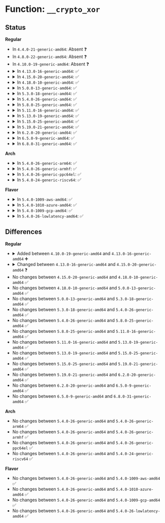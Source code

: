 # Function: <code>__crypto_xor</code>

## Status
<b>Regular</b>
<ul>
<li>
In <code>4.4.0-21-generic-amd64</code>: Absent ❓
</li>
<li>
In <code>4.8.0-22-generic-amd64</code>: Absent ❓
</li>
<li>
In <code>4.10.0-19-generic-amd64</code>: Absent ❓
</li>
<li>
<details>
<summary>In <code>4.13.0-16-generic-amd64</code>: ✅</summary>

```c
void __crypto_xor(u8 * dst, const u8 * src, unsigned int len)
```

```json
{
  "name": "__crypto_xor",
  "collision_type": "Unique Global",
  "inline_type": "No",
  "funcs": [
    {
      "addr": 18446744071583030336,
      "name": "__crypto_xor",
      "external": true,
      "loc": "crypto/algapi.c:978",
      "file": "crypto/algapi.c",
      "inline": "seen, unknown",
      "caller_inline": [],
      "caller_func": [
        "crypto/cbc.c:crypto_cbc_decrypt",
        "crypto/cbc.c:crypto_cbc_decrypt",
        "crypto/cbc.c:crypto_cbc_decrypt",
        "crypto/cts.c:cts_cbc_decrypt",
        "crypto/cts.c:cts_cbc_decrypt",
        "crypto/ctr.c:crypto_ctr_crypt",
        "crypto/ctr.c:crypto_ctr_crypt",
        "crypto/ctr.c:crypto_ctr_crypt"
      ]
    }
  ],
  "symbols": [
    {
      "addr": 18446744071583030336,
      "name": "__crypto_xor",
      "section": ".text",
      "bind": "STB_GLOBAL",
      "size": 113
    }
  ]
}
```
</details>
</li>
<li>
<details>
<summary>In <code>4.15.0-20-generic-amd64</code>: ✅</summary>

```c
void __crypto_xor(u8 * dst, const u8 * src1, const u8 * src2, unsigned int len)
```

```json
{
  "name": "__crypto_xor",
  "collision_type": "Unique Global",
  "inline_type": "No",
  "funcs": [
    {
      "addr": 18446744071583195616,
      "name": "__crypto_xor",
      "external": true,
      "loc": "crypto/algapi.c:992",
      "file": "crypto/algapi.c",
      "inline": "seen, unknown",
      "caller_inline": [],
      "caller_func": [
        "crypto/cbc.c:crypto_cbc_decrypt",
        "crypto/cbc.c:crypto_cbc_decrypt",
        "crypto/cbc.c:crypto_cbc_decrypt",
        "crypto/cts.c:cts_cbc_decrypt",
        "crypto/cts.c:cts_cbc_decrypt",
        "crypto/ctr.c:crypto_ctr_crypt",
        "crypto/ctr.c:crypto_ctr_crypt",
        "crypto/ctr.c:crypto_ctr_crypt"
      ]
    }
  ],
  "symbols": [
    {
      "addr": 18446744071583195616,
      "name": "__crypto_xor",
      "section": ".text",
      "bind": "STB_GLOBAL",
      "size": 133
    }
  ]
}
```
</details>
</li>
<li>
<details>
<summary>In <code>4.18.0-10-generic-amd64</code>: ✅</summary>

```c
void __crypto_xor(u8 * dst, const u8 * src1, const u8 * src2, unsigned int len)
```

```json
{
  "name": "__crypto_xor",
  "collision_type": "Unique Global",
  "inline_type": "No",
  "funcs": [
    {
      "addr": 18446744071583404512,
      "name": "__crypto_xor",
      "external": true,
      "loc": "crypto/algapi.c:989",
      "file": "crypto/algapi.c",
      "inline": "seen, unknown",
      "caller_inline": [],
      "caller_func": [
        "crypto/cbc.c:crypto_cbc_decrypt",
        "crypto/cbc.c:crypto_cbc_decrypt",
        "crypto/cbc.c:crypto_cbc_decrypt",
        "crypto/cts.c:cts_cbc_decrypt",
        "crypto/cts.c:cts_cbc_decrypt",
        "crypto/ctr.c:crypto_ctr_crypt",
        "crypto/ctr.c:crypto_ctr_crypt",
        "crypto/ctr.c:crypto_ctr_crypt"
      ]
    }
  ],
  "symbols": [
    {
      "addr": 18446744071583404512,
      "name": "__crypto_xor",
      "section": ".text",
      "bind": "STB_GLOBAL",
      "size": 133
    }
  ]
}
```
</details>
</li>
<li>
<details>
<summary>In <code>5.0.0-13-generic-amd64</code>: ✅</summary>

```c
void __crypto_xor(u8 * dst, const u8 * src1, const u8 * src2, unsigned int len)
```

```json
{
  "name": "__crypto_xor",
  "collision_type": "Unique Global",
  "inline_type": "No",
  "funcs": [
    {
      "addr": 18446744071583524448,
      "name": "__crypto_xor",
      "external": true,
      "loc": "crypto/algapi.c:998",
      "file": "crypto/algapi.c",
      "inline": "seen, unknown",
      "caller_inline": [],
      "caller_func": [
        "crypto/cbc.c:crypto_cbc_decrypt",
        "crypto/cbc.c:crypto_cbc_decrypt",
        "crypto/cbc.c:crypto_cbc_decrypt",
        "crypto/cts.c:cts_cbc_decrypt",
        "crypto/cts.c:cts_cbc_decrypt",
        "crypto/ctr.c:crypto_ctr_crypt",
        "crypto/ctr.c:crypto_ctr_crypt",
        "crypto/ctr.c:crypto_ctr_crypt"
      ]
    }
  ],
  "symbols": [
    {
      "addr": 18446744071583524448,
      "name": "__crypto_xor",
      "section": ".text",
      "bind": "STB_GLOBAL",
      "size": 133
    }
  ]
}
```
</details>
</li>
<li>
<details>
<summary>In <code>5.3.0-18-generic-amd64</code>: ✅</summary>

```c
void __crypto_xor(u8 * dst, const u8 * src1, const u8 * src2, unsigned int len)
```

```json
{
  "name": "__crypto_xor",
  "collision_type": "Unique Global",
  "inline_type": "No",
  "funcs": [
    {
      "addr": 18446744071583712048,
      "name": "__crypto_xor",
      "external": true,
      "loc": "crypto/algapi.c:967",
      "file": "crypto/algapi.c",
      "inline": "seen, unknown",
      "caller_inline": [],
      "caller_func": [
        "crypto/cbc.c:crypto_cbc_decrypt",
        "crypto/cbc.c:crypto_cbc_decrypt",
        "crypto/cbc.c:crypto_cbc_decrypt",
        "crypto/cts.c:cts_cbc_decrypt",
        "crypto/cts.c:cts_cbc_decrypt",
        "crypto/ctr.c:crypto_ctr_crypt",
        "crypto/ctr.c:crypto_ctr_crypt",
        "crypto/ctr.c:crypto_ctr_crypt"
      ]
    }
  ],
  "symbols": [
    {
      "addr": 18446744071583712048,
      "name": "__crypto_xor",
      "section": ".text",
      "bind": "STB_GLOBAL",
      "size": 133
    }
  ]
}
```
</details>
</li>
<li>
<details>
<summary>In <code>5.4.0-26-generic-amd64</code>: ✅</summary>

```c
void __crypto_xor(u8 * dst, const u8 * src1, const u8 * src2, unsigned int len)
```

```json
{
  "name": "__crypto_xor",
  "collision_type": "Unique Global",
  "inline_type": "No",
  "funcs": [
    {
      "addr": 18446744071583821664,
      "name": "__crypto_xor",
      "external": true,
      "loc": "crypto/algapi.c:977",
      "file": "crypto/algapi.c",
      "inline": "seen, unknown",
      "caller_inline": [],
      "caller_func": [
        "crypto/cbc.c:crypto_cbc_decrypt",
        "crypto/cbc.c:crypto_cbc_decrypt",
        "crypto/cbc.c:crypto_cbc_decrypt",
        "crypto/cts.c:cts_cbc_decrypt",
        "crypto/cts.c:cts_cbc_decrypt",
        "crypto/ctr.c:crypto_ctr_crypt",
        "crypto/ctr.c:crypto_ctr_crypt",
        "crypto/ctr.c:crypto_ctr_crypt"
      ]
    }
  ],
  "symbols": [
    {
      "addr": 18446744071583821664,
      "name": "__crypto_xor",
      "section": ".text",
      "bind": "STB_GLOBAL",
      "size": 133
    }
  ]
}
```
</details>
</li>
<li>
<details>
<summary>In <code>5.8.0-25-generic-amd64</code>: ✅</summary>

```c
void __crypto_xor(u8 * dst, const u8 * src1, const u8 * src2, unsigned int len)
```

```json
{
  "name": "__crypto_xor",
  "collision_type": "Unique Global",
  "inline_type": "No",
  "funcs": [
    {
      "addr": 18446744071584216800,
      "name": "__crypto_xor",
      "external": true,
      "loc": "crypto/algapi.c:975",
      "file": "crypto/algapi.c",
      "inline": "seen, unknown",
      "caller_inline": [],
      "caller_func": [
        "crypto/cbc.c:crypto_cbc_decrypt",
        "crypto/cbc.c:crypto_cbc_decrypt",
        "crypto/cbc.c:crypto_cbc_decrypt",
        "crypto/cts.c:cts_cbc_decrypt",
        "crypto/cts.c:cts_cbc_decrypt",
        "crypto/ctr.c:crypto_ctr_crypt",
        "crypto/ctr.c:crypto_ctr_crypt",
        "crypto/ctr.c:crypto_ctr_crypt"
      ]
    }
  ],
  "symbols": [
    {
      "addr": 18446744071584216800,
      "name": "__crypto_xor",
      "section": ".text",
      "bind": "STB_GLOBAL",
      "size": 150
    }
  ]
}
```
</details>
</li>
<li>
<details>
<summary>In <code>5.11.0-16-generic-amd64</code>: ✅</summary>

```c
void __crypto_xor(u8 * dst, const u8 * src1, const u8 * src2, unsigned int len)
```

```json
{
  "name": "__crypto_xor",
  "collision_type": "Unique Global",
  "inline_type": "No",
  "funcs": [
    {
      "addr": 18446744071584335168,
      "name": "__crypto_xor",
      "external": true,
      "loc": "crypto/algapi.c:994",
      "file": "crypto/algapi.c",
      "inline": "seen, unknown",
      "caller_inline": [],
      "caller_func": [
        "crypto/cbc.c:crypto_cbc_decrypt_inplace",
        "crypto/cbc.c:crypto_cbc_decrypt_inplace",
        "crypto/cbc.c:crypto_cbc_decrypt_segment",
        "crypto/cbc.c:crypto_cbc_encrypt",
        "crypto/cbc.c:crypto_cbc_encrypt",
        "crypto/cts.c:cts_cbc_decrypt",
        "crypto/cts.c:cts_cbc_decrypt",
        "crypto/ctr.c:crypto_ctr_crypt",
        "crypto/ctr.c:crypto_ctr_crypt",
        "crypto/ctr.c:crypto_ctr_crypt"
      ]
    }
  ],
  "symbols": [
    {
      "addr": 18446744071584335168,
      "name": "__crypto_xor",
      "section": ".text",
      "bind": "STB_GLOBAL",
      "size": 150
    }
  ]
}
```
</details>
</li>
<li>
<details>
<summary>In <code>5.13.0-19-generic-amd64</code>: ✅</summary>

```c
void __crypto_xor(u8 * dst, const u8 * src1, const u8 * src2, unsigned int len)
```

```json
{
  "name": "__crypto_xor",
  "collision_type": "Unique Global",
  "inline_type": "No",
  "funcs": [
    {
      "addr": 18446744071584369696,
      "name": "__crypto_xor",
      "external": true,
      "loc": "crypto/algapi.c:994",
      "file": "crypto/algapi.c",
      "inline": "seen, unknown",
      "caller_inline": [],
      "caller_func": [
        "crypto/cbc.c:crypto_cbc_decrypt",
        "crypto/cbc.c:crypto_cbc_decrypt",
        "crypto/cbc.c:crypto_cbc_decrypt",
        "crypto/cbc.c:crypto_cbc_encrypt",
        "crypto/cbc.c:crypto_cbc_encrypt",
        "crypto/cts.c:cts_cbc_decrypt",
        "crypto/cts.c:cts_cbc_decrypt",
        "crypto/ctr.c:crypto_ctr_crypt",
        "crypto/ctr.c:crypto_ctr_crypt",
        "crypto/ctr.c:crypto_ctr_crypt"
      ]
    }
  ],
  "symbols": [
    {
      "addr": 18446744071584369696,
      "name": "__crypto_xor",
      "section": ".text",
      "bind": "STB_GLOBAL",
      "size": 150
    }
  ]
}
```
</details>
</li>
<li>
<details>
<summary>In <code>5.15.0-25-generic-amd64</code>: ✅</summary>

```c
void __crypto_xor(u8 * dst, const u8 * src1, const u8 * src2, unsigned int len)
```

```json
{
  "name": "__crypto_xor",
  "collision_type": "Unique Global",
  "inline_type": "No",
  "funcs": [
    {
      "addr": 18446744071584764800,
      "name": "__crypto_xor",
      "external": true,
      "loc": "crypto/algapi.c:976",
      "file": "crypto/algapi.c",
      "inline": "seen, unknown",
      "caller_inline": [],
      "caller_func": [
        "crypto/cbc.c:crypto_cbc_decrypt",
        "crypto/cbc.c:crypto_cbc_decrypt",
        "crypto/cbc.c:crypto_cbc_decrypt",
        "crypto/cbc.c:crypto_cbc_encrypt",
        "crypto/cbc.c:crypto_cbc_encrypt",
        "crypto/cts.c:cts_cbc_decrypt",
        "crypto/cts.c:cts_cbc_decrypt",
        "crypto/ctr.c:crypto_ctr_crypt",
        "crypto/ctr.c:crypto_ctr_crypt",
        "crypto/ctr.c:crypto_ctr_crypt"
      ]
    }
  ],
  "symbols": [
    {
      "addr": 18446744071584764800,
      "name": "__crypto_xor",
      "section": ".text",
      "bind": "STB_GLOBAL",
      "size": 150
    }
  ]
}
```
</details>
</li>
<li>
<details>
<summary>In <code>5.19.0-21-generic-amd64</code>: ✅</summary>

```c
void __crypto_xor(u8 * dst, const u8 * src1, const u8 * src2, unsigned int len)
```

```json
{
  "name": "__crypto_xor",
  "collision_type": "Unique Global",
  "inline_type": "No",
  "funcs": [
    {
      "addr": 18446744071585448032,
      "name": "__crypto_xor",
      "external": true,
      "loc": "crypto/algapi.c:1000",
      "file": "crypto/algapi.c",
      "inline": "seen, unknown",
      "caller_inline": [],
      "caller_func": [
        "crypto/cbc.c:crypto_cbc_decrypt",
        "crypto/cbc.c:crypto_cbc_decrypt_inplace",
        "crypto/cbc.c:crypto_cbc_decrypt_inplace",
        "crypto/cbc.c:crypto_cbc_encrypt",
        "crypto/cbc.c:crypto_cbc_encrypt",
        "crypto/cts.c:cts_cbc_decrypt",
        "crypto/cts.c:cts_cbc_decrypt",
        "crypto/ctr.c:crypto_ctr_crypt",
        "crypto/ctr.c:crypto_ctr_crypt",
        "crypto/ctr.c:crypto_ctr_crypt"
      ]
    }
  ],
  "symbols": [
    {
      "addr": 18446744071585448032,
      "name": "__crypto_xor",
      "section": ".text",
      "bind": "STB_GLOBAL",
      "size": 170
    }
  ]
}
```
</details>
</li>
<li>
<details>
<summary>In <code>6.2.0-20-generic-amd64</code>: ✅</summary>

```c
void __crypto_xor(u8 * dst, const u8 * src1, const u8 * src2, unsigned int len)
```

```json
{
  "name": "__crypto_xor",
  "collision_type": "Unique Global",
  "inline_type": "No",
  "funcs": [
    {
      "addr": 18446744071587101200,
      "name": "__crypto_xor",
      "external": true,
      "loc": "lib/crypto/utils.c:17",
      "file": "lib/crypto/utils.c",
      "inline": "seen, unknown",
      "caller_inline": [],
      "caller_func": [
        "crypto/cbc.c:crypto_cbc_decrypt_inplace",
        "crypto/cbc.c:crypto_cbc_decrypt_inplace",
        "crypto/cbc.c:crypto_cbc_decrypt_segment",
        "crypto/cbc.c:crypto_cbc_encrypt_inplace",
        "crypto/cbc.c:crypto_cbc_encrypt_segment",
        "crypto/cts.c:cts_cbc_decrypt",
        "crypto/cts.c:cts_cbc_decrypt",
        "crypto/ctr.c:crypto_ctr_crypt",
        "crypto/ctr.c:crypto_ctr_crypt",
        "crypto/ctr.c:crypto_ctr_crypt"
      ]
    }
  ],
  "symbols": [
    {
      "addr": 18446744071587101200,
      "name": "__crypto_xor",
      "section": ".text",
      "bind": "STB_GLOBAL",
      "size": 170
    }
  ]
}
```
</details>
</li>
<li>
<details>
<summary>In <code>6.5.0-9-generic-amd64</code>: ✅</summary>

```c
void __crypto_xor(u8 * dst, const u8 * src1, const u8 * src2, unsigned int len)
```

```json
{
  "name": "__crypto_xor",
  "collision_type": "Unique Global",
  "inline_type": "No",
  "funcs": [
    {
      "addr": 18446744071587361168,
      "name": "__crypto_xor",
      "external": true,
      "loc": "lib/crypto/utils.c:17",
      "file": "lib/crypto/utils.c",
      "inline": "seen, unknown",
      "caller_inline": [],
      "caller_func": [
        "crypto/cbc.c:crypto_cbc_decrypt_inplace",
        "crypto/cbc.c:crypto_cbc_decrypt_inplace",
        "crypto/cbc.c:crypto_cbc_decrypt_segment",
        "crypto/cbc.c:crypto_cbc_encrypt_inplace",
        "crypto/cbc.c:crypto_cbc_encrypt_segment",
        "crypto/cts.c:cts_cbc_decrypt",
        "crypto/cts.c:cts_cbc_decrypt",
        "crypto/ctr.c:crypto_ctr_crypt",
        "crypto/ctr.c:crypto_ctr_crypt",
        "crypto/ctr.c:crypto_ctr_crypt"
      ]
    }
  ],
  "symbols": [
    {
      "addr": 18446744071587361168,
      "name": "__crypto_xor",
      "section": ".text",
      "bind": "STB_GLOBAL",
      "size": 170
    }
  ]
}
```
</details>
</li>
<li>
<details>
<summary>In <code>6.8.0-31-generic-amd64</code>: ✅</summary>

```c
void __crypto_xor(u8 * dst, const u8 * src1, const u8 * src2, unsigned int len)
```

```json
{
  "name": "__crypto_xor",
  "collision_type": "Unique Global",
  "inline_type": "No",
  "funcs": [
    {
      "addr": 18446744071587647760,
      "name": "__crypto_xor",
      "external": true,
      "loc": "lib/crypto/utils.c:17",
      "file": "lib/crypto/utils.c",
      "inline": "seen, unknown",
      "caller_inline": [],
      "caller_func": [
        "crypto/cbc.c:crypto_cbc_decrypt_inplace",
        "crypto/cbc.c:crypto_cbc_decrypt_inplace",
        "crypto/cbc.c:crypto_cbc_decrypt_segment",
        "crypto/cbc.c:crypto_cbc_encrypt_inplace",
        "crypto/cbc.c:crypto_cbc_encrypt_segment",
        "crypto/cts.c:cts_cbc_decrypt",
        "crypto/cts.c:cts_cbc_decrypt",
        "crypto/ctr.c:crypto_ctr_crypt",
        "crypto/ctr.c:crypto_ctr_crypt",
        "crypto/ctr.c:crypto_ctr_crypt"
      ]
    }
  ],
  "symbols": [
    {
      "addr": 18446744071587647760,
      "name": "__crypto_xor",
      "section": ".text",
      "bind": "STB_GLOBAL",
      "size": 170
    }
  ]
}
```
</details>
</li>
</ul>
<b>Arch</b>
<ul>
<li>
<details>
<summary>In <code>5.4.0-26-generic-arm64</code>: ✅</summary>

```c
void __crypto_xor(u8 * dst, const u8 * src1, const u8 * src2, unsigned int len)
```

```json
{
  "name": "__crypto_xor",
  "collision_type": "Unique Global",
  "inline_type": "No",
  "funcs": [
    {
      "addr": 18446603336495628872,
      "name": "__crypto_xor",
      "external": true,
      "loc": "crypto/algapi.c:977",
      "file": "crypto/algapi.c",
      "inline": "seen, unknown",
      "caller_inline": [],
      "caller_func": [
        "crypto/cbc.c:crypto_cbc_decrypt",
        "crypto/cbc.c:crypto_cbc_decrypt",
        "crypto/cbc.c:crypto_cbc_decrypt",
        "crypto/cts.c:cts_cbc_decrypt",
        "crypto/cts.c:cts_cbc_decrypt",
        "crypto/ctr.c:crypto_ctr_crypt",
        "crypto/ctr.c:crypto_ctr_crypt",
        "crypto/ctr.c:crypto_ctr_crypt"
      ]
    }
  ],
  "symbols": [
    {
      "addr": 18446603336495628872,
      "name": "__crypto_xor",
      "section": ".text",
      "bind": "STB_GLOBAL",
      "size": 204
    }
  ]
}
```
</details>
</li>
<li>
<details>
<summary>In <code>5.4.0-26-generic-armhf</code>: ✅</summary>

```c
void __crypto_xor(u8 * dst, const u8 * src1, const u8 * src2, unsigned int len)
```

```json
{
  "name": "__crypto_xor",
  "collision_type": "Unique Global",
  "inline_type": "No",
  "funcs": [
    {
      "addr": 3228987036,
      "name": "__crypto_xor",
      "external": true,
      "loc": "crypto/algapi.c:977",
      "file": "crypto/algapi.c",
      "inline": "seen, unknown",
      "caller_inline": [],
      "caller_func": [
        "crypto/cbc.c:crypto_cbc_decrypt",
        "crypto/cbc.c:crypto_cbc_decrypt",
        "crypto/cbc.c:crypto_cbc_decrypt",
        "crypto/cbc.c:crypto_cbc_encrypt",
        "crypto/cbc.c:crypto_cbc_encrypt",
        "crypto/cts.c:cts_cbc_decrypt",
        "crypto/cts.c:cts_cbc_decrypt",
        "crypto/ctr.c:crypto_ctr_crypt",
        "crypto/ctr.c:crypto_ctr_crypt",
        "crypto/ctr.c:crypto_ctr_crypt"
      ]
    }
  ],
  "symbols": [
    {
      "addr": 3228987036,
      "name": "__crypto_xor",
      "section": ".text",
      "bind": "STB_GLOBAL",
      "size": 152
    }
  ]
}
```
</details>
</li>
<li>
<details>
<summary>In <code>5.4.0-26-generic-ppc64el</code>: ✅</summary>

```c
void __crypto_xor(u8 * dst, const u8 * src1, const u8 * src2, unsigned int len)
```

```json
{
  "name": "__crypto_xor",
  "collision_type": "Unique Global",
  "inline_type": "No",
  "funcs": [
    {
      "addr": 13835058055289754320,
      "name": "__crypto_xor",
      "external": true,
      "loc": "crypto/algapi.c:977",
      "file": "crypto/algapi.c",
      "inline": "seen, unknown",
      "caller_inline": [],
      "caller_func": [
        "crypto/cbc.c:crypto_cbc_decrypt",
        "crypto/cbc.c:crypto_cbc_decrypt",
        "crypto/cbc.c:crypto_cbc_decrypt",
        "crypto/cts.c:cts_cbc_decrypt",
        "crypto/cts.c:cts_cbc_decrypt",
        "crypto/ctr.c:crypto_ctr_crypt",
        "crypto/ctr.c:crypto_ctr_crypt",
        "crypto/ctr.c:crypto_ctr_crypt"
      ]
    }
  ],
  "symbols": [
    {
      "addr": 13835058055289754320,
      "name": "__crypto_xor",
      "section": ".text",
      "bind": "STB_GLOBAL",
      "size": 212
    }
  ]
}
```
</details>
</li>
<li>
<details>
<summary>In <code>5.4.0-24-generic-riscv64</code>: ✅</summary>

```c
void __crypto_xor(u8 * dst, const u8 * src1, const u8 * src2, unsigned int len)
```

```json
{
  "name": "__crypto_xor",
  "collision_type": "Unique Global",
  "inline_type": "No",
  "funcs": [
    {
      "addr": 18446743936274786672,
      "name": "__crypto_xor",
      "external": true,
      "loc": "crypto/algapi.c:977",
      "file": "crypto/algapi.c",
      "inline": "seen, unknown",
      "caller_inline": [],
      "caller_func": [
        "crypto/seqiv.c:seqiv_aead_encrypt",
        "crypto/cbc.c:crypto_cbc_decrypt",
        "crypto/cbc.c:crypto_cbc_decrypt",
        "crypto/cbc.c:crypto_cbc_decrypt",
        "crypto/cts.c:cts_cbc_decrypt",
        "crypto/cts.c:cts_cbc_decrypt",
        "crypto/ctr.c:crypto_ctr_crypt",
        "crypto/ctr.c:crypto_ctr_crypt",
        "crypto/ctr.c:crypto_ctr_crypt",
        "crypto/gcm.c:crypto_gcm_verify",
        "crypto/gcm.c:gcm_enc_copy_hash",
        "crypto/ghash-generic.c:ghash_update"
      ]
    }
  ],
  "symbols": [
    {
      "addr": 18446743936274786672,
      "name": "__crypto_xor",
      "section": ".text",
      "bind": "STB_GLOBAL",
      "size": 410
    }
  ]
}
```
</details>
</li>
</ul>
<b>Flavor</b>
<ul>
<li>
<details>
<summary>In <code>5.4.0-1009-aws-amd64</code>: ✅</summary>

```c
void __crypto_xor(u8 * dst, const u8 * src1, const u8 * src2, unsigned int len)
```

```json
{
  "name": "__crypto_xor",
  "collision_type": "Unique Global",
  "inline_type": "No",
  "funcs": [
    {
      "addr": 18446744071583790400,
      "name": "__crypto_xor",
      "external": true,
      "loc": "crypto/algapi.c:977",
      "file": "crypto/algapi.c",
      "inline": "seen, unknown",
      "caller_inline": [],
      "caller_func": [
        "crypto/cbc.c:crypto_cbc_decrypt",
        "crypto/cbc.c:crypto_cbc_decrypt",
        "crypto/cbc.c:crypto_cbc_decrypt",
        "crypto/cts.c:cts_cbc_decrypt",
        "crypto/cts.c:cts_cbc_decrypt",
        "crypto/ctr.c:crypto_ctr_crypt",
        "crypto/ctr.c:crypto_ctr_crypt",
        "crypto/ctr.c:crypto_ctr_crypt"
      ]
    }
  ],
  "symbols": [
    {
      "addr": 18446744071583790400,
      "name": "__crypto_xor",
      "section": ".text",
      "bind": "STB_GLOBAL",
      "size": 133
    }
  ]
}
```
</details>
</li>
<li>
<details>
<summary>In <code>5.4.0-1010-azure-amd64</code>: ✅</summary>

```c
void __crypto_xor(u8 * dst, const u8 * src1, const u8 * src2, unsigned int len)
```

```json
{
  "name": "__crypto_xor",
  "collision_type": "Unique Global",
  "inline_type": "No",
  "funcs": [
    {
      "addr": 18446744071583727456,
      "name": "__crypto_xor",
      "external": true,
      "loc": "crypto/algapi.c:977",
      "file": "crypto/algapi.c",
      "inline": "seen, unknown",
      "caller_inline": [],
      "caller_func": [
        "crypto/cbc.c:crypto_cbc_decrypt",
        "crypto/cbc.c:crypto_cbc_decrypt",
        "crypto/cbc.c:crypto_cbc_decrypt",
        "crypto/cts.c:cts_cbc_decrypt",
        "crypto/cts.c:cts_cbc_decrypt",
        "crypto/ctr.c:crypto_ctr_crypt",
        "crypto/ctr.c:crypto_ctr_crypt",
        "crypto/ctr.c:crypto_ctr_crypt"
      ]
    }
  ],
  "symbols": [
    {
      "addr": 18446744071583727456,
      "name": "__crypto_xor",
      "section": ".text",
      "bind": "STB_GLOBAL",
      "size": 133
    }
  ]
}
```
</details>
</li>
<li>
<details>
<summary>In <code>5.4.0-1009-gcp-amd64</code>: ✅</summary>

```c
void __crypto_xor(u8 * dst, const u8 * src1, const u8 * src2, unsigned int len)
```

```json
{
  "name": "__crypto_xor",
  "collision_type": "Unique Global",
  "inline_type": "No",
  "funcs": [
    {
      "addr": 18446744071583774160,
      "name": "__crypto_xor",
      "external": true,
      "loc": "crypto/algapi.c:977",
      "file": "crypto/algapi.c",
      "inline": "seen, unknown",
      "caller_inline": [],
      "caller_func": [
        "crypto/cbc.c:crypto_cbc_decrypt",
        "crypto/cbc.c:crypto_cbc_decrypt",
        "crypto/cbc.c:crypto_cbc_decrypt",
        "crypto/cts.c:cts_cbc_decrypt",
        "crypto/cts.c:cts_cbc_decrypt",
        "crypto/ctr.c:crypto_ctr_crypt",
        "crypto/ctr.c:crypto_ctr_crypt",
        "crypto/ctr.c:crypto_ctr_crypt"
      ]
    }
  ],
  "symbols": [
    {
      "addr": 18446744071583774160,
      "name": "__crypto_xor",
      "section": ".text",
      "bind": "STB_GLOBAL",
      "size": 133
    }
  ]
}
```
</details>
</li>
<li>
<details>
<summary>In <code>5.4.0-26-lowlatency-amd64</code>: ✅</summary>

```c
void __crypto_xor(u8 * dst, const u8 * src1, const u8 * src2, unsigned int len)
```

```json
{
  "name": "__crypto_xor",
  "collision_type": "Unique Global",
  "inline_type": "No",
  "funcs": [
    {
      "addr": 18446744071583875152,
      "name": "__crypto_xor",
      "external": true,
      "loc": "crypto/algapi.c:977",
      "file": "crypto/algapi.c",
      "inline": "seen, unknown",
      "caller_inline": [],
      "caller_func": [
        "crypto/cbc.c:crypto_cbc_decrypt",
        "crypto/cbc.c:crypto_cbc_decrypt",
        "crypto/cbc.c:crypto_cbc_decrypt",
        "crypto/cts.c:cts_cbc_decrypt",
        "crypto/cts.c:cts_cbc_decrypt",
        "crypto/ctr.c:crypto_ctr_crypt",
        "crypto/ctr.c:crypto_ctr_crypt",
        "crypto/ctr.c:crypto_ctr_crypt"
      ]
    }
  ],
  "symbols": [
    {
      "addr": 18446744071583875152,
      "name": "__crypto_xor",
      "section": ".text",
      "bind": "STB_GLOBAL",
      "size": 133
    }
  ]
}
```
</details>
</li>
</ul>

## Differences
<b>Regular</b>
<ul>
<li>
<details>
<summary>Added between <code>4.10.0-19-generic-amd64</code> and <code>4.13.0-16-generic-amd64</code> ➕</summary>

```c
void __crypto_xor(u8 * dst, const u8 * src, unsigned int len)
```
</details>
</li>
<li>
<details>
<summary>Changed between <code>4.13.0-16-generic-amd64</code> and <code>4.15.0-20-generic-amd64</code> ❓</summary>
<ul>
<li>
<b>Param added. </b>
<code>const u8 * src1</code>
</li>
<li>
<b>Param added. </b>
<code>const u8 * src2</code>
</li>
<li>
<b>Param removed. </b>
<code>const u8 * src</code>
</li>
<li>
<b>Param reordered. </b>
<code>dst, src, len</code> ➡️ <code>dst, src1, src2, len</code>
</li>
</ul>
</details>
</li>
<li>
No changes between <code>4.15.0-20-generic-amd64</code> and <code>4.18.0-10-generic-amd64</code> ✅
</li>
<li>
No changes between <code>4.18.0-10-generic-amd64</code> and <code>5.0.0-13-generic-amd64</code> ✅
</li>
<li>
No changes between <code>5.0.0-13-generic-amd64</code> and <code>5.3.0-18-generic-amd64</code> ✅
</li>
<li>
No changes between <code>5.3.0-18-generic-amd64</code> and <code>5.4.0-26-generic-amd64</code> ✅
</li>
<li>
No changes between <code>5.4.0-26-generic-amd64</code> and <code>5.8.0-25-generic-amd64</code> ✅
</li>
<li>
No changes between <code>5.8.0-25-generic-amd64</code> and <code>5.11.0-16-generic-amd64</code> ✅
</li>
<li>
No changes between <code>5.11.0-16-generic-amd64</code> and <code>5.13.0-19-generic-amd64</code> ✅
</li>
<li>
No changes between <code>5.13.0-19-generic-amd64</code> and <code>5.15.0-25-generic-amd64</code> ✅
</li>
<li>
No changes between <code>5.15.0-25-generic-amd64</code> and <code>5.19.0-21-generic-amd64</code> ✅
</li>
<li>
No changes between <code>5.19.0-21-generic-amd64</code> and <code>6.2.0-20-generic-amd64</code> ✅
</li>
<li>
No changes between <code>6.2.0-20-generic-amd64</code> and <code>6.5.0-9-generic-amd64</code> ✅
</li>
<li>
No changes between <code>6.5.0-9-generic-amd64</code> and <code>6.8.0-31-generic-amd64</code> ✅
</li>
</ul>
<b>Arch</b>
<ul>
<li>
No changes between <code>5.4.0-26-generic-amd64</code> and <code>5.4.0-26-generic-arm64</code> ✅
</li>
<li>
No changes between <code>5.4.0-26-generic-amd64</code> and <code>5.4.0-26-generic-armhf</code> ✅
</li>
<li>
No changes between <code>5.4.0-26-generic-amd64</code> and <code>5.4.0-26-generic-ppc64el</code> ✅
</li>
<li>
No changes between <code>5.4.0-26-generic-amd64</code> and <code>5.4.0-24-generic-riscv64</code> ✅
</li>
</ul>
<b>Flavor</b>
<ul>
<li>
No changes between <code>5.4.0-26-generic-amd64</code> and <code>5.4.0-1009-aws-amd64</code> ✅
</li>
<li>
No changes between <code>5.4.0-26-generic-amd64</code> and <code>5.4.0-1010-azure-amd64</code> ✅
</li>
<li>
No changes between <code>5.4.0-26-generic-amd64</code> and <code>5.4.0-1009-gcp-amd64</code> ✅
</li>
<li>
No changes between <code>5.4.0-26-generic-amd64</code> and <code>5.4.0-26-lowlatency-amd64</code> ✅
</li>
</ul>
